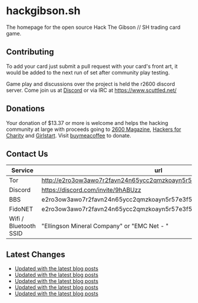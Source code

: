 # hackgibson.sh
The homepage for the open source Hack The Gibson // SH trading card game.


## Contributing

To add your card just submit a pull request with your card's front art, it would be added to the next run of set after community play testing.

Game play and discussions over the project is held the r2600 discord server. Come join us at [Discord](https://discord.com/invite/9hABUzz) or via IRC at https://www.scuttled.net/


## Donations

Your donation of $13.37 or more is welcome and helps the hacking community at large with proceeds going to [2600 Magazine](https://2600.com/), [Hackers for Charity](https://hackersforcharity.org) and [Girlstart](https://girlstart.org).  Visit [buymeacoffee](https://www.buymeacoffee.com/hackgibson.sh) to donate.


## Contact Us

Service | url
-|-
Tor | http://e2ro3ow3awo7r2favn24n65ycc2qmzkoayn5r57e3f56nvjwdcgg32ad.onion
Discord | https://discord.com/invite/9hABUzz
BBS | e2ro3ow3awo7r2favn24n65ycc2qmzkoayn5r57e3f56nvjwdcgg32ad.onion:23
FidoNET | e2ro3ow3awo7r2favn24n65ycc2qmzkoayn5r57e3f56nvjwdcgg32ad.onion:24554
Wifi / Bluetooth SSID | "Ellingson Mineral Company" or "EMC Net - <fidonet address>"

## Latest Changes
<!-- BLOG-POST-LIST:START -->
- [Updated with the latest blog posts](https://github.com/DFW2600/hackgibson.sh/commit/c1ea5136cdc933ba6530b4f956cd28ab48631e03)
- [Updated with the latest blog posts](https://github.com/DFW2600/hackgibson.sh/commit/fcb447b84917ff860c4678bb287b4ba46117cc47)
- [Updated with the latest blog posts](https://github.com/DFW2600/hackgibson.sh/commit/fff92b14b236b978fe2db3edc617c7a60f8c5f0f)
- [Updated with the latest blog posts](https://github.com/DFW2600/hackgibson.sh/commit/c65ef3a2506e1133070b170a23bcf3f889d188bd)
- [Updated with the latest blog posts](https://github.com/DFW2600/hackgibson.sh/commit/7fc3f78b56702a532c98d88c0c86d6fa0b6cfe66)
<!-- BLOG-POST-LIST:END -->

